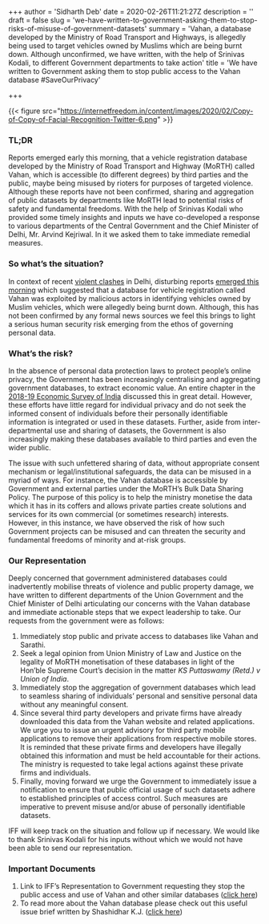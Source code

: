 +++
author = 'Sidharth Deb'
date = 2020-02-26T11:21:27Z
description = ''
draft = false
slug = 'we-have-written-to-government-asking-them-to-stop-risks-of-misuse-of-government-datasets'
summary = 'Vahan, a database developed by the Ministry of Road Transport and Highways, is allegedly being used to target vehicles owned by Muslims which are being burnt down. Although unconfirmed, we have written, with the help of Srinivas Kodali, to different Government departments to take action'
title = 'We have written to Government asking them to stop public access to the Vahan database #SaveOurPrivacy'

+++


{{< figure src="https://internetfreedom.in/content/images/2020/02/Copy-of-Copy-of-Facial-Recognition-Twitter-6.png" >}}

### TL;DR

Reports emerged early this morning, that a vehicle registration database developed by the Ministry of Road Transport and Highway (MoRTH) called Vahan, which is accessible (to different degrees) by third parties and the public, maybe being misused by rioters for purposes of targeted violence. Although these reports have not been confirmed,   sharing and aggregation of public datasets by departments like MoRTH lead to potential risks of safety and fundamental freedoms. With the help of Srinivas Kodali who provided some timely insights and inputs we have co-developed a response to various departments of the Central Government and the Chief Minister of Delhi, Mr. Arvind Kejriwal. In it we asked them to take immediate remedial measures.

### So what’s the situation?

In context of recent [violent clashes](https://www.thehindu.com/news/national/violence-continues-in-delhi-for-third-day-several-dead/article30916226.ece) in Delhi, disturbing reports [emerged this morning](https://twitter.com/prasanna_s/status/1232517145088622592) which suggested that a database for vehicle registration called Vahan was exploited by malicious actors in identifying vehicles owned by Muslim vehicles, which were allegedly being burnt down. Although, this has not been confirmed by any formal news sources we feel this brings to light a serious human security risk emerging from the ethos of governing personal data.

### What’s the risk?

In the absence of personal data protection laws to protect people’s online privacy, the Government has been increasingly centralising and aggregating government databases, to extract economic value. An entire chapter in the [2018-19 Economic Survey of India](https://www.indiabudget.gov.in/budget2019-20/economicsurvey/doc/vol1chapter/echap04_vol1.pdf) discussed this in great detail. However, these efforts have little regard for individual privacy and do not seek the informed consent of individuals before their personally identifiable information is integrated or used in these datasets. Further, aside from inter-departmental use and sharing of datasets, the Government is also increasingly making these databases available to third parties and even the wider public.

The issue with such unfettered sharing of data, without appropriate consent mechanism or legal/institutional safeguards, the data can be misused in a myriad of ways. For instance, the Vahan database is accessible by Government and external parties under the MoRTH’s Bulk Data Sharing Policy. The purpose of this policy is to help the ministry monetise the data which it has in its coffers and allows private parties create solutions and services for its own commercial (or sometimes research) interests. However, in this instance, we have observed the risk of how such Government projects can be misused and can threaten the security and fundamental freedoms of minority and at-risk groups.

### Our Representation

Deeply concerned that government administered databases could inadvertently mobilise threats of violence and public property damage, we have written to different departments of the Union Government and the Chief Minister of Delhi articulating our concerns with the Vahan database and immediate actionable steps that we expect leadership to take. Our requests from the government were as follows:

1. Immediately stop public and private access to databases like Vahan and Sarathi.
2. Seek a legal opinion from Union Ministry of Law and Justice on the legality of MoRTH monetisation of these databases in light of the Hon’ble Supreme Court’s decision in the matter _KS Puttaswamy (Retd.) v Union of India_.
3. Immediately stop the aggregation of government databases which lead to seamless sharing of individuals’ personal and sensitive personal data without any meaningful consent.
4. Since several third party developers and private firms have already downloaded this data from the Vahan website and related applications. We urge you to issue an urgent advisory for third party mobile applications to remove their applications from respective mobile stores.  It is reminded that these private firms and developers have illegally obtained this information and must be held accountable for their actions. The ministry is requested to take legal actions against these private firms and individuals.
5. Finally, moving forward we urge the Government to immediately issue a notification to ensure that public official usage of such datasets adhere to established principles of access control. Such measures are imperative to prevent misuse and/or abuse of personally identifiable datasets.

IFF will keep track on the situation and follow up if necessary. We would like to thank Srinivas Kodali for his inputs without which we would not have been able to send our representation.

### **Important Documents**

1. Link to IFF’s Representation to Government requesting they stop the public access and use of Vahan and other similar databases ([click here](https://drive.google.com/file/d/1VsCBmUqTP0fsN8frC-YWAcGGK889g--R/view?usp=sharing))
2. To read more about the Vahan database please check out this useful issue brief written by Shashidhar K.J. ([click here](https://www.orfonline.org/wp-content/uploads/2019/12/ORF_IssueBrief_332_DataSharing.pdf))

